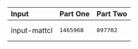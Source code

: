 | Input | Part One | Part Two |
|:---|:---|:---|
|input-mattcl|<pre>1465968</pre>|<pre>897702</pre>|